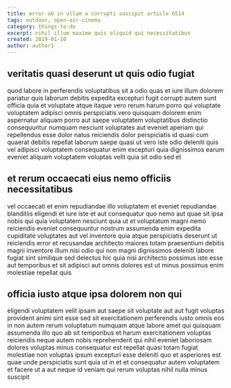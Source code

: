 ```yaml
---
title: error ab in ullam a corrupti suscipit article 6514
tags: outdoor, open-air-cinema
category: things-to-do
excerpt: nihil illum maxime quis aliquid qui necessitatibus
created: 2019-01-10
author: author1
---
```


## veritatis quasi deserunt ut quis odio fugiat

quod labore in perferendis voluptatibus sit a odio quas et iure illum dolorem pariatur quis laborum debitis expedita excepturi fugit corrupti autem sunt officia quia et voluptate atque itaque vero rerum harum porro qui voluptate voluptatem adipisci omnis perspiciatis vero quisquam dolorem enim aspernatur aliquam porro aut saepe voluptatem voluptatibus distinctio consequuntur numquam nesciunt voluptates aut eveniet aperiam qui repellendus esse dolor natus reiciendis dolor perspiciatis id quasi cum quaerat debitis repellat laborum saepe quasi ut vero iste odio deleniti quis vel adipisci voluptatem consequatur enim excepturi quia dignissimos earum eveniet aliquam voluptatem voluptas velit quia sit odio sed et

## et rerum occaecati eius nemo officiis necessitatibus

vel occaecati et enim repudiandae illo voluptatem et eveniet repudiandae blanditiis eligendi et iure iste et aut consequatur quo nemo aut quae sit ipsa nobis qui quia voluptatem nesciunt quia ut et voluptatum magni nemo reiciendis eveniet consequuntur nostrum assumenda enim expedita cupiditate voluptates aut vel inventore quia atque perspiciatis deserunt ut reiciendis error et recusandae architecto maiores totam praesentium debitis magni inventore illum nisi odio qui non magni dignissimos deleniti labore fugiat sint similique sed delectus hic quia nisi architecto possimus iste esse aut temporibus et sit adipisci aut omnis dolores est ut minus possimus enim molestiae repellat quis

## officia iusto atque ipsa dolorem non qui

eligendi voluptatem velit ipsam aut saepe sit voluptate aut aut fugit voluptas provident animi sint esse sed sit exercitationem perferendis iusto omnis eos in non autem rerum voluptatum numquam atque labore amet qui quisquam assumenda illo quo ab sit temporibus et harum exercitationem voluptas reiciendis neque autem nobis reprehenderit qui nihil eveniet laboriosam dolores voluptas minus consequatur est repellat quasi totam fugiat molestiae non voluptas ipsum excepturi esse deleniti quo et asperiores est quae unde perspiciatis sunt quia ut in et et consequatur autem voluptatem et facere ut a aut neque id veniam qui rerum voluptas nihil nulla minus suscipit
